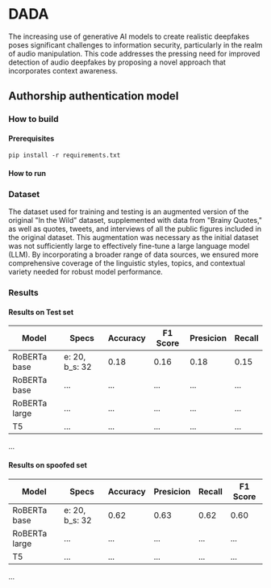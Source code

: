 # DADA
The increasing use of generative AI models to create realistic deepfakes poses significant challenges to information security, particularly in the realm of audio manipulation. This code addresses the pressing need for improved detection of audio deepfakes by proposing a novel approach that incorporates context awareness. 

## Authorship authentication model 
### How to build 
#### Prerequisites
`pip install -r requirements.txt`
#### How to run 

### Dataset 
The dataset used for training and testing is an augmented version of the original "In the Wild" dataset, supplemented with data from "Brainy Quotes," as well as quotes, tweets, and interviews of all the public figures included in the original dataset. This augmentation was necessary as the initial dataset was not sufficiently large to effectively fine-tune a large language model (LLM). By incorporating a broader range of data sources, we ensured more comprehensive coverage of the linguistic styles, topics, and contextual variety needed for robust model performance. 
### Results
#### Results on Test set
| Model  | Specs  | Accuracy | F1 Score | Presicion | Recall | 
| ------------- | ------------- |  ------------- | ------------- | ------------- |  ------------- |
| RoBERTa  base  | e: 20, b_s: 32  | 0.18  | 0.16  | 0.18  | 0.15  | 
| RoBERTa  base  | ...  | ...  | ...  | ...  | ...  | 
| RoBERTa large | ...  | ...  | ...  | ...  | ... |
| T5 | ...  | ...  | ...  | ...  | ... |
...

#### Results on spoofed set
| Model  | Specs  | Accuracy |  Presicion | Recall | F1 Score |
| ------------- | ------------- |  ------------- | ------------- | ------------- |  ------------- |
| RoBERTa  base  | e: 20, b_s: 32  | 0.62  | 0.63  | 0.62  | 0.60  | 
| RoBERTa large | ...  | ...  | ...  | ...  | ... |
| T5 | ...  | ...  | ...  | ...  | ... |
...
